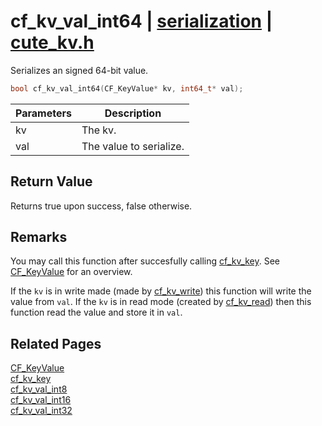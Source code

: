# cf_kv_val_int64 | [serialization](https://github.com/RandyGaul/cute_framework/blob/master/docs/serialization_readme.md) | [cute_kv.h](https://github.com/RandyGaul/cute_framework/blob/master/include/cute_kv.h)

Serializes an signed 64-bit value.

```cpp
bool cf_kv_val_int64(CF_KeyValue* kv, int64_t* val);
```

Parameters | Description
--- | ---
kv | The kv.
val | The value to serialize.

## Return Value

Returns true upon success, false otherwise.

## Remarks

You may call this function after succesfully calling [cf_kv_key](https://github.com/RandyGaul/cute_framework/blob/master/docs/serialization/cf_kv_key.md). See [CF_KeyValue](https://github.com/RandyGaul/cute_framework/blob/master/docs/serialization/cf_keyvalue.md) for an overview.

If the `kv` is in write made (made by [cf_kv_write](https://github.com/RandyGaul/cute_framework/blob/master/docs/serialization/cf_kv_write.md)) this function will write the value from `val`. If the `kv` is in read mode
(created by [cf_kv_read](https://github.com/RandyGaul/cute_framework/blob/master/docs/serialization/cf_kv_read.md)) then this function read the value and store it in `val`.

## Related Pages

[CF_KeyValue](https://github.com/RandyGaul/cute_framework/blob/master/docs/serialization/cf_keyvalue.md)  
[cf_kv_key](https://github.com/RandyGaul/cute_framework/blob/master/docs/serialization/cf_kv_key.md)  
[cf_kv_val_int8](https://github.com/RandyGaul/cute_framework/blob/master/docs/serialization/cf_kv_val_int8.md)  
[cf_kv_val_int16](https://github.com/RandyGaul/cute_framework/blob/master/docs/serialization/cf_kv_val_int16.md)  
[cf_kv_val_int32](https://github.com/RandyGaul/cute_framework/blob/master/docs/serialization/cf_kv_val_int32.md)  

